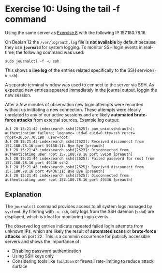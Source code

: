 # Exercise 10: Using the tail -f command

Using the same server as [Exercise 8](./exercise08.md) with the following IP 157.180.78.16.

On Debian 12 the `/var/log/auth.log` file is **not available** by default because they use **`journald`** for system logging.
To monitor SSH login events in real-time, the following command was used:

```
sudo journalctl -f -u ssh
```

This shows a **live log** of the entries related specifically to the SSH service (`-u ssh`).

A separate terminal window was used to cennect to the server via SSH.
As expected new entries appeared immediately in the journal output, loggin the new session.

After a few minutes of observation new login attempts were recorded without us inititating a new connection.
These attempts were clearly unrelated to any of our active sessions and are likely **automated brute-force attacks** from external sources.
Example log output:

```
Jul 28 15:21:42 indexsearch sshd[2625]: pam_unix(sshd:auth): authentication failure; logname= uid=0 euid=0 tty=ssh ruser= rhost=36.67.70.198  user=root
Jul 28 15:21:43 indexsearch sshd[2623]: Received disconnect from 157.180.78.16 port 59158:11: Bye Bye [preauth]
Jul 28 15:21:43 indexsearch sshd[2623]: Disconnected from authenticating user root 157.180.78.16 port 59158 [preauth]
Jul 28 15:21:44 indexsearch sshd[2625]: Failed password for root from 157.180.78.16 port 49436 ssh2
Jul 28 15:21:45 indexsearch sshd[2625]: Received disconnect from 157.180.78.16 port 49436:11: Bye Bye [preauth]
Jul 28 15:21:45 indexsearch sshd[2625]: Disconnected from authenticating user root 157.180.78.16 port 49436 [preauth]
```

## Explanation

The `journalctl` command provides access to all system logs managed by `systemd`.
By filtering with `-u ssh`, only logs from the SSH daemon (`sshd`) are displayed, which is ideal for monitoring login events.

The observed log entries indicate repeated failed login attempts from unknown IPs, which are likely the result of **automated scans** or **brute-force attacks** on port 22.
This is a common occurrence for publicly accessible servers and shows the importance of:

* Disabling password authentication
* Using SSH keys only
* Considering tools like `fail2ban` or firewall rate-limiting to reduce attack surface
